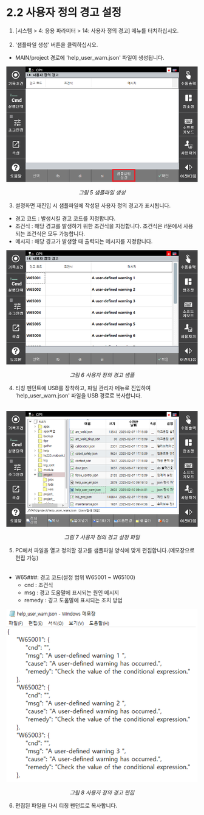 ﻿# 2.2 사용자 정의 경고 설정

1. \[시스템 &gt; 4: 응용 파라미터 &gt; 14: 사용자 정의 경고\] 메뉴를 터치하십시오.<br><br>
2. '샘플파일 생성' 버튼을 클릭하십시오.<br>
* MAIN/project 경로에 'help_user_warn.json' 파일이 생성됩니다.
<p align="center">
 <img src="../_assets/image5.png"></img>
 <em><p align="center">그림 5 샘플파일 생성</p></em>
</p>

3. 설정화면 재진입 시 샘플파일에 작성된 사용자 정의 경고가 표시됩니다.
-   경고 코드 : 발생시킬 경고 코드를 지정합니다.
-	조건식 : 해당 경고를 발생하기 위한 조건식을 지정합니다. 조건식은 if문에서 사용되는 조건식은 모두 가능합니다.
-	메시지 : 해당 경고가 발생할 때 출력되는 메시지를 지정합니다.
<p align="center">
 <img src="../_assets/image6.png"></img>
 <em><p align="center">그림 6 사용자 정의 경고 샘플</p></em>
</p>

4. 티칭 펜던트에 USB를 장착하고, 파일 관리자 메뉴로 진입하여 'help_user_warn.json' 파일을 USB 경로로 복사합니다.<br><br>
<p align="center">
 <img src="../_assets/image7.png"></img>
 <em><p align="center">그림 7 사용자 정의 경고 설정 파일</p></em>
</p>

5. PC에서 파일을 열고 정의할 경고를 샘플파일 양식에 맞게 편집합니다.(메모장으로 편집 가능)<br><br>
-   W65###: 경고 코드(설정 범위 W65001 ~ W65100)
    -	cnd : 조건식
    -	msg : 경고 도움말에 표시되는 원인 메시지
    -   remedy : 경고 도움말에 표시되는 조치 방법

<p align="center">
 <img src="../_assets/image8.png"></img>
 <em><p align="center">그림 8 사용자 정의 경고 편집</p></em>
</p>

6. 편집된 파일을 다시 티칭 펜던트로 복사합니다.